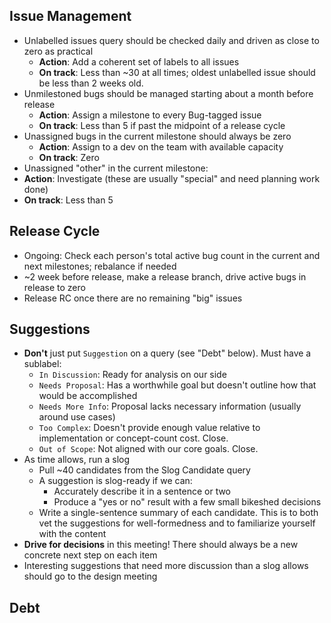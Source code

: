 ## Issue Management

 * Unlabelled issues query should be checked daily and driven as close to zero as practical
   * **Action**: Add a coherent set of labels to all issues
   * **On track**: Less than ~30 at all times; oldest unlabelled issue should be less than 2 weeks old.
 * Unmilestoned bugs should be managed starting about a month before release
   * **Action**: Assign a milestone to every Bug-tagged issue
   * **On track**: Less than 5 if past the midpoint of a release cycle
 * Unassigned bugs in the current milestone should always be zero
   * **Action**: Assign to a dev on the team with available capacity
   * **On track**: Zero
 * Unassigned "other" in the current milestone: 
  * **Action**: Investigate (these are usually "special" and need planning work done)
  * **On track**: Less than 5
   
## Release Cycle

 * Ongoing: Check each person's total active bug count in the current and next milestones; rebalance if needed
 * ~2 week before release, make a release branch, drive active bugs in release to zero
 * Release RC once there are no remaining "big" issues

## Suggestions

 * **Don't** just put `Suggestion` on a query (see "Debt" below). Must have a sublabel:
   * `In Discussion`: Ready for analysis on our side
   * `Needs Proposal`: Has a worthwhile goal but doesn't outline how that would be accomplished
   * `Needs More Info`: Proposal lacks necessary information (usually around use cases)
   * `Too Complex`: Doesn't provide enough value relative to implementation or concept-count cost. Close.
   * `Out of Scope`: Not aligned with our core goals. Close.
 * As time allows, run a slog
   * Pull ~40 candidates from the Slog Candidate query
   * A suggestion is slog-ready if we can:
     * Accurately describe it in a sentence or two
     * Produce a "yes or no" result with a few small bikeshed decisions
    * Write a single-sentence summary of each candidate. This is to both vet the suggestions for well-formedness and to familiarize yourself with the content
  * **Drive for decisions** in this meeting! There should always be a new concrete next step on each item
 * Interesting suggestions that need more discussion than a slog allows should go to the design meeting

## Debt

